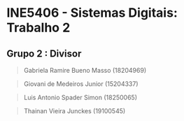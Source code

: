 # INE5406 - Sistemas Digitais: Trabalho 2
## Grupo 2 : Divisor
  >Gabriela Ramire Bueno Masso (18204969)
  
  >Giovani de Medeiros Junior (15204337)
  
  >Luis Antonio Spader Simon (18250065)
  
  >Thainan Vieira Junckes (19100545)
